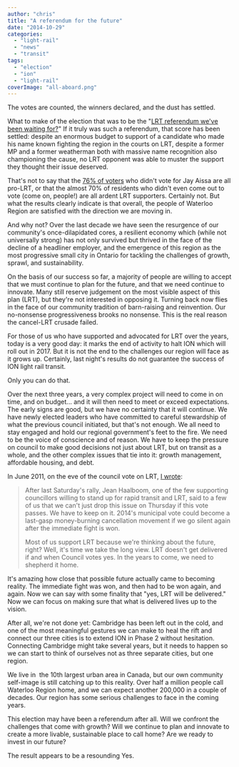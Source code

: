 ```yaml
---
author: "chris"
title: "A referendum for the future"
date: "2014-10-29"
categories: 
  - "light-rail"
  - "news"
  - "transit"
tags: 
  - "election"
  - "ion"
  - "light-rail"
coverImage: "all-aboard.png"
---
```


The votes are counted, the winners declared, and the dust has settled.

What to make of the election that was to be the "[LRT referendum we've been waiting for?](https://www.therecord.com/opinion-story/4927601-opinion-the-lrt-referendum-we-ve-been-waiting-for-is-finally-here/)" If it truly was such a referendum, that score has been settled: despite an enormous budget to support of a candidate who made his name known fighting the region in the courts on LRT, despite a former MP and a former weatherman both with massive name recognition also championing the cause, no LRT opponent was able to muster the support they thought their issue deserved.

That's not to say that the [76% of voters](https://www.regionofwaterloo.ca/en/elections/index.asp) who didn't vote for Jay Aissa are all pro-LRT, or that the almost 70% of residents who didn't even come out to vote (come on, people!) are all ardent LRT supporters. Certainly not. But what the results clearly indicate is that overall, the people of Waterloo Region are satisfied with the direction we are moving in.

And why not? Over the last decade we have seen the resurgence of our community's once-dilapidated cores, a resilient economy which (while not universally strong) has not only survived but thrived in the face of the decline of a headliner employer, and the emergence of this region as the most progressive small city in Ontario for tackling the challenges of growth, sprawl, and sustainability.

On the basis of our success so far, a majority of people are willing to accept that we must continue to plan for the future, and that we need continue to innovate. Many still reserve judgement on the most visible aspect of this plan (LRT), but they're not interested in opposing it. Turning back now flies in the face of our community tradition of barn-raising and reinvention. Our no-nonsense progressiveness brooks no nonsense. This is the real reason the cancel-LRT crusade failed.

For those of us who have supported and advocated for LRT over the years, today is a very good day: it marks the end of activity to halt ION which will roll out in 2017. But it is not the end to the challenges our region will face as it grows up. Certainly, last night's results do not guarantee the success of ION light rail transit.

Only you can do that.

Over the next three years, a very complex project will need to come in on time, and on budget... and it will then need to meet or exceed expectations. The early signs are good, but we have no certainty that it will continue. We have newly elected leaders who have committed to careful stewardship of what the previous council initiated, but that's not enough. We all need to stay engaged and hold our regional government's feet to the fire. We need to be the voice of conscience and of reason. We have to keep the pressure on council to make good decisions not just about LRT, but on transit as a whole, and the other complex issues that tie into it: growth management, affordable housing, and debt.

In June 2011, on the eve of the council vote on LRT, [I wrote](https://waterloons.blogspot.ca/2011/06/reflections-on-eve.html):

> After last Saturday's rally, Jean Haalboom, one of the few supporting councillors willing to stand up for rapid transit and LRT, said to a few of us that we can't just drop this issue on Thursday if this vote passes. We have to keep on it. 2014's municipal vote could become a last-gasp money-burning cancellation movement if we go silent again after the immediate fight is won.
> 
> Most of us support LRT because we're thinking about the future, right? Well, it's time we take the long view. LRT doesn't get delivered if and when Council votes yes. In the years to come, we need to shepherd it home.

It's amazing how close that possible future actually came to becoming reality. The immediate fight was won, and then had to be won again, and again. Now we can say with some finality that "yes, LRT will be delivered." Now we can focus on making sure that what is delivered lives up to the vision.

After all, we're not done yet: Cambridge has been left out in the cold, and one of the most meaningful gestures we can make to heal the rift and connect our three cities is to extend ION in Phase 2 without hesitation. Connecting Cambridge might take several years, but it needs to happen so we can start to think of ourselves not as three separate cities, but one region.

We live in  the 10th largest urban area in Canada, but our own community self-image is still catching up to this reality. Over half a million people call Waterloo Region home, and we can expect another 200,000 in a couple of decades. Our region has some serious challenges to face in the coming years.

This election may have been a referendum after all. Will we confront the challenges that come with growth? Will we continue to plan and innovate to create a more livable, sustainable place to call home? Are we ready to invest in our future?

The result appears to be a resounding Yes.
